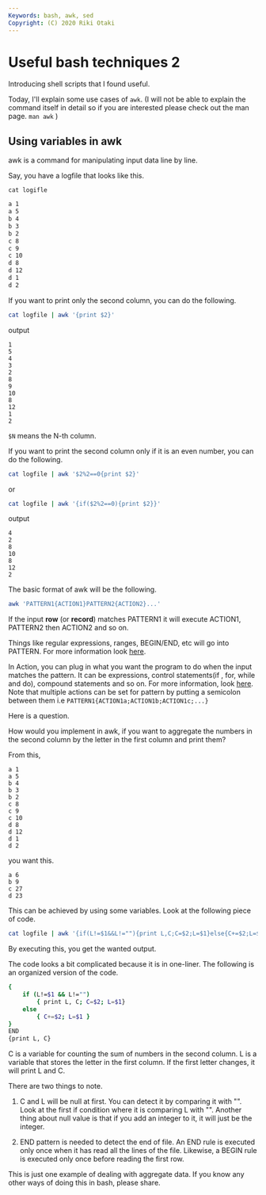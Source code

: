 ```yaml
---
Keywords: bash, awk, sed
Copyright: (C) 2020 Riki Otaki
---
```


# Useful bash techniques 2

Introducing shell scripts that I found useful.

Today, I'll explain some use cases of `awk`. (I will not be able to explain the command itself in detail so if you are interested please check out the man page. `man awk` )

## Using variables in awk

awk is a command for manipulating input data line by line.

Say, you have a logfile that looks like this.


`cat logifle`
```bash
a 1
a 5
b 4
b 3
b 2
c 8
c 9
c 10
d 8
d 12
d 1
d 2
```

If you want to print only the second column, you can do the following. 

```bash
cat logfile | awk '{print $2}'
```
output
```
1
5
4
3
2
8
9
10
8
12
1
2
```

`$N` means the N-th column.

If you want to print the second column only if it is an even number, you can do the following.

```bash
cat logfile | awk '$2%2==0{print $2}'
```

or

```bash
cat logfile | awk '{if($2%2==0){print $2}}'
```
output
```
4
2
8
10
8
12
2
```

The basic format of awk will be the following.

```bash
awk 'PATTERN1{ACTION1}PATTERN2{ACTION2}...'
```

If the input **row** (or **record**) matches PATTERN1 it will execute ACTION1, PATTERN2 then ACTION2 and so on.

Things like regular expressions, ranges, BEGIN/END, etc will go into PATTERN. For more information look [here](https://www.gnu.org/software/gawk/manual/html_node/Pattern-Overview.html#Pattern-Overview).

In Action, you can plug in what you want the program to do when the input matches the pattern. It can be expressions, control statements(if , for, while and do), compound statements and so on. For more information, look [here](https://www.gnu.org/software/gawk/manual/html_node/Action-Overview.html#Action-Overview). Note that multiple actions can be set for pattern by putting a semicolon between them i.e `PATTERN1{ACTION1a;ACTION1b;ACTION1c;...}`

Here is a question.

How would you implement in awk, if you want to aggregate the numbers in the second column by the letter in the first column and print them?

From this, 
```
a 1
a 5
b 4
b 3
b 2
c 8
c 9
c 10
d 8
d 12
d 1
d 2
```

you want this.

```
a 6
b 9
c 27
d 23
```

This can be achieved by using some variables.
Look at the following piece of code.

```bash
cat logfile | awk '{if(L!=$1&&L!=""){print L,C;C=$2;L=$1}else{C+=$2;L=$1}}END{print L,C}'
```

By executing this, you get the wanted output.

The code looks a bit complicated because it is in one-liner. The following is an organized version of the code.

```bash
{
    if (L!=$1 && L!="")
        { print L, C; C=$2; L=$1}
    else
        { C+=$2; L=$1 }
}
END
{print L, C}
```

C is a variable for counting the sum of numbers in the second column. L is a variable that stores the letter in the first column. If the first letter changes, it will print L and C.

There are two things to note. 

1. C and L will be null at first. You can detect it by comparing it with "". Look at the first if condition where it is comparing L with "". 
Another thing about null value is that if you add an integer to it, it will just be the integer.

2. END pattern is needed to detect the end of file. An END rule is executed only once when it has read all the lines of the file. Likewise, a BEGIN rule is executed only once before reading the first row.

This is just one example of dealing with aggregate data. If you know any other ways of doing this in bash, please share.



